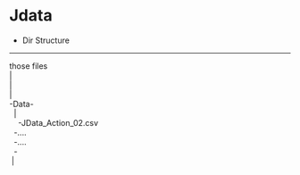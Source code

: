 # Jdata
- Dir Structure
---
 those files  
 |  
 |  
 |  
  -Data-  
    |  
    -JData_Action_02.csv  
    -....  
    -....  
   -  
  |    
